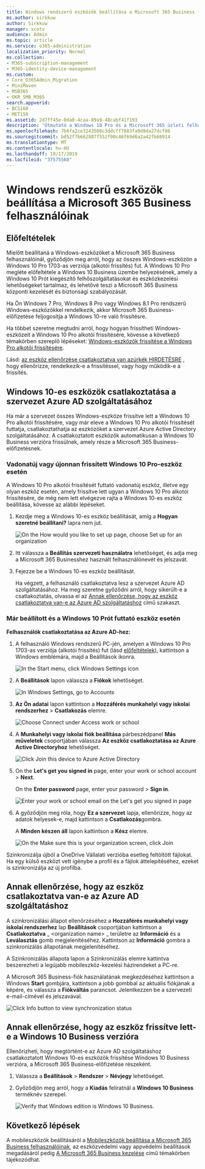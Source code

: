 ```yaml
---
title: Windows rendszerű eszközök beállítása a Microsoft 365 Business felhasználóinak
ms.author: sirkkuw
author: Sirkkuw
manager: scotv
audience: Admin
ms.topic: article
ms.service: o365-administration
localization_priority: Normal
ms.collection:
- M365-subscription-management
- M365-identity-device-management
ms.custom:
- Core_O365Admin_Migration
- MiniMaven
- MSB365
- OKR_SMB_M365
search.appverid:
- BCS160
- MET150
ms.assetid: 2d7ff45e-0da0-4caa-89a9-48cabf41f193
description: 'Útmutató a Windows 10 Pro és a Microsoft 365 üzleti felhasználók számára működő Windows-eszközök beállításához. '
ms.openlocfilehash: 7b6fa2ce3243500c3ddcff7883fa9d8da27dcf86
ms.sourcegitcommit: bd52f7b662887f552f90c46f69d6a2a42fb66914
ms.translationtype: MT
ms.contentlocale: hu-HU
ms.lasthandoff: 10/17/2019
ms.locfileid: "37575568"
---
```

# <a name="set-up-windows-devices-for-microsoft-365-business-users"></a>Windows rendszerű eszközök beállítása a Microsoft 365 Business felhasználóinak

## <a name="prerequisites"></a>Előfeltételek

Mielőtt beállítaná a Windows-eszközöket a Microsoft 365 Business felhasználóinál, győződjön meg arról, hogy az összes Windows-eszközön a Windows 10 Pro 1703-as verziója (alkotói frissítés) fut. A Windows 10 Pro megléte előfeltétele a Windows 10 Business üzembe helyezésének, amely a Windows 10 Prót kiegészítő felhőszolgáltatásokat és eszközkezelési lehetőségeket tartalmaz, és lehetővé teszi a Microsoft 365 Business központi kezelését és biztonsági szabályozását.
  
Ha Ön Windows 7 Pro, Windows 8 Pro vagy Windows 8.1 Pro rendszerű Windows-eszközökkel rendelkezik, akkor Microsoft 365 Business-előfizetése feljogosítja a Windows 10-re való frissítésre.
  
Ha többet szeretne megtudni arról, hogy hogyan frissítheti Windows-eszközeit a Windows 10 Pro alkotói frissítésére, kövesse a következő témakörben szereplő lépéseket: [Windows-eszközök frissítése a Windows Pro alkotói frissítésére](upgrade-to-windows-pro-creators-update.md).
  
Lásd: [az eszköz ellenőrzése csatlakoztatva van azúrkék HIRDETÉSRE](#verify-the-device-is-connected-to-azure-ad) , hogy ellenőrizze, rendelkezik-e a frissítéssel, vagy hogy működik-e a frissítés. 
  
## <a name="join-windows-10-devices-to-your-organizations-azure-ad"></a>Windows 10-es eszközök csatlakoztatása a szervezet Azure AD szolgáltatásához

Ha már a szervezet összes Windows-eszköze frissítve lett a Windows 10 Pro alkotói frissítésére, vagy már eleve a Windows 10 Pro alkotói frissítését futtatja, csatlakoztathatja az eszközöket a szervezet Azure Active Directory szolgáltatásához. A csatlakoztatott eszközök automatikusan a Windows 10 Business verzióra frissülnek, amely része a Microsoft 365 Business-előfizetésnek.
  
### <a name="for-a-brand-new-or-newly-upgraded-windows-10-pro-device"></a>Vadonatúj vagy újonnan frissített Windows 10 Pro-eszköz esetén

A Windows 10 Pro alkotói frissítését futtató vadonatúj eszköz, illetve egy olyan eszköz esetén, amely frissítve lett ugyan a Windows 10 Pro alkotói frissítésére, de még nem lett elvégezve rajta a Windows 10-es eszköz beállítása, kövesse az alábbi lépéseket.
  
1. Kezdje meg a Windows 10-es eszköz beállítását, amíg a **Hogyan szeretné beállítani?** lapra nem jut. 
    
    ![On the How would you like to set up page, choose Set up for an organization](media/1b0b2dba-00bb-4a99-a729-441479220cb7.png)
  
2. Itt válassza a **Beállítás szervezeti használatra** lehetőséget, és adja meg a Microsoft 365 Businesshez használt felhasználónevét és jelszavát. 
    
3. Fejezze be a Windows 10-es eszköz beállítását.
    
   Ha végzett, a felhasználó csatlakoztatva lesz a szervezet Azure AD szolgáltatásához. Ha meg szeretne győződni arról, hogy sikerült-e a csatlakoztatás, olvassa el az [Annak ellenőrzése, hogy az eszköz csatlakoztatva van-e az Azure AD szolgáltatáshoz](#verify-the-device-is-connected-to-azure-ad) című szakaszt. 
  
### <a name="for-a-device-already-set-up-and-running-windows-10-pro"></a>Már beállított és a Windows 10 Prót futtató eszköz esetén

 **Felhasználók csatlakoztatása az Azure AD-hez:**
  
1. A felhasználó Windows rendszerű PC-jén, amelyen a Windows 10 Pro 1703-as verziója (alkotói frissítés) fut (lásd [előfeltételek](pre-requisites-for-data-protection.md)), kattintson a Windows emblémára, majd a Beállítások ikonra.
  
   ![In the Start menu, click Windows Settings icon](media/74e1ce9a-1554-4761-beb9-330b176e9b9d.png)
  
2. A **Beállítások** lapon válassza a **Fiókok** lehetőséget.
  
   ![In Windows Settings, go to Accounts](media/472fd688-d111-4788-9fbb-56a00fbdc24d.png)
  
3. **Az Ön adatai** lapon kattintson a **Hozzáférés munkahelyi vagy iskolai rendszerhez** \> **Csatlakozás** elemre.
  
   ![Choose Connect under Access work or school](media/af3a4e3f-f9b9-4969-b3e2-4ef99308090c.png)
  
4. A **Munkahelyi vagy iskolai fiók beállítása** párbeszédpanel **Más műveletek** csoportjában válassza **Az eszköz csatlakoztatása az Azure Active Directoryhoz** lehetőséget.
  
   ![Click Join this device to Azure Active Directory](media/fb709a1b-05a9-4750-9cb9-e097f4412cba.png)
  
5. On the **Let's get you signed in** page, enter your work or school account \> **Next**.
  
   On the **Enter password** page, enter your password \> **Sign in**.
  
   ![Enter your work or school email on the Let's get you signed in page](media/f70eb148-b1d2-4ba3-be38-7317eaf0321a.png)
  
6. A győződjön meg róla, hogy **Ez a szervezet** lapja, ellenőrizze, hogy az adatok helyesek-e, majd kattintson a **Csatlakozás**gombra.
  
   A **Minden készen áll** lapon kattintson a **Kész** elemre.
  
   ![On the Make sure this is your organization screen, click Join](media/c749c0a2-5191-4347-a451-c062682aa1fb.png)
  
Szinkronizálja újból a OneDrive Vállalati verzióba esetleg feltöltött fájlokat. Ha egy külső eszközt vett igénybe a profil és a fájlok áttelepítéséhez, ezeket is szinkronizálja az új profilba.
  
## <a name="verify-the-device-is-connected-to-azure-ad"></a>Annak ellenőrzése, hogy az eszköz csatlakoztatva van-e az Azure AD szolgáltatáshoz

A szinkronizálási állapot ellenőrzéséhez a **Hozzáférés munkahelyi vagy iskolai rendszerhez** lap **Beállítások** csoportjában kattintson a **Csatlakoztatva** _ \<organization name\> _ területre az **Információ** és a **Leválasztás** gomb megjelenítéséhez. Kattintson az **Információ** gombra a szinkronizálás állapotának megjelenítéséhez. 
  
A Szinkronizálás állapota lapon a Szinkronizálás elemre kattintva beszerezheti a legújabb mobileszköz-kezelési házirendeket a PC-re.
  
A Microsoft 365 Business-fiók használatának megkezdéséhez kattintson a Windows **Start** gombjára, kattintson a jobb gombbal az aktuális fiókjának a képére, és válassza a **Fiókváltás** parancsot. Jelentkezzen be a szervezeti e-mail-címével és jelszavával.
  
![Click Info button to view synchronization status](media/818f7043-adbf-402a-844a-59d50034911d.png)
  
## <a name="verify-the-device-is-upgraded-to-windows-10-business"></a>Annak ellenőrzése, hogy az eszköz frissítve lett-e a Windows 10 Business verzióra

Ellenőrizheti, hogy megtörtént-e az Azure AD szolgáltatáshoz csatlakoztatott Windows 10-es eszközök frissítése Windows 10 Business verzióra, a Microsoft 365 Business-előfizetése részeként.
  
1. Válassza a **Beállítások** \> **Rendszer** \> **Névjegy** lehetőséget.
    
2. Győződjön meg arról, hogy a **Kiadás** feliratnál a **Windows 10 Business** terméknév szerepel.
    
    ![Verify that Windows edition is Windows 10 Business.](media/ff660fc8-d3ba-431b-89a5-f5abded96c4d.png)
  
## <a name="next-steps"></a>Következő lépések

A mobileszközök beállításáról a [Mobileszközök beállítása a Microsoft 365 Business felhasználóinak](set-up-mobile-devices.md), az eszközvédelmi vagy appvédelmi beállítások megadásáról pedig [A Microsoft 365 Business kezelése](manage.md) című témakörben tájékozódhat.
  
